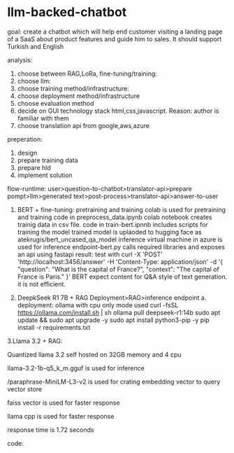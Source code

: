 # llm-backed-chatbot
goal:
create a chatbot which will help end customer visiting a landing page of a SaaS about product features and guide him to sales. It should support Turkish and English

analysis:
1. choose between RAG,LoRa, fine-tuning/training: 
3. choose llm: 
5. choose training method/infrastructure: 
7. choose deployment method/infrastructure
8. choose evaluation method
9. decide on GUI technology stack
   html,css,javascript. Reason: author is familiar with them
10. choose translation api from google,aws,azure


preperation:
1. design
2. prepare training data
3. prepare hld
4. implement solution

flow-runtime: 
user>question-to-chatbot>translator-api>prepare pompt>llm>generated text>post-process>translator-api>answer-to-user

1. BERT + fine-tuning:
   pretraining and training
      colab is used for pretraining and training
      code in preprocess_data.ipynb colab notebook creates trainig data in csv file.
      code in train-bert.ipnnb includes scripts for training the model
      trained model is uplaoded to hugging face as atekrugis/bert_uncased_qa_model
   inference
      virtual machine in azure is used for inference
      endpoint-bert.py calls required libraries and exposes an api using fastapi
   result:
      test with
         curl -X 'POST'   'http://localhost:3456/answer'   -H 'Content-Type: application/json'   -d '{
          "question": "What is the capital of France?",
          "context": "The capital of France is Paris."
        }'
      BERT expect content for Q&A style of text generation. it is not efficient.

2. DeepkSeek R1 7B + RAG
Deployment>RAG>inference endpoint
a. deployment: ollama with cpu only mode used
curl -fsSL https://ollama.com/install.sh | sh
ollama pull deepseek-r1:14b
sudo apt update && sudo apt upgrade -y
sudo apt install python3-pip -y
pip install -r requirements.txt

3.Llama 3.2 + RAG:

Quantized llama 3.2 self hosted on 32GB memory and 4 cpu

llama-3.2-1b-q5_k_m.gguf is used for inference

/paraphrase-MiniLM-L3-v2 is used for crating embedding vector to query vector store

faiss vector is used for faster response

llama cpp is used for faster response

response time is 1.72 seconds

code: 



